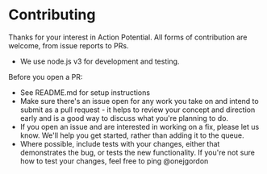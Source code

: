 # Contributing

Thanks for your interest in Action Potential. All forms of contribution are
welcome, from issue reports to PRs.

* We use node.js v3 for development and testing.

Before you open a PR:

* See README.md for setup instructions
* Make sure there's an issue open for any work you take on and intend to submit
as a pull request - it helps to review your concept and direction
early and is a good way to discuss what you're planning to do.
* If you open an issue and are interested in working on a fix, please let us
know. We'll help you get started, rather than adding it to the queue.
* Where possible, include tests with your changes, either that demonstrates the
bug, or tests the new functionality. If you're not sure how to test your
changes, feel free to ping @onejgordon
